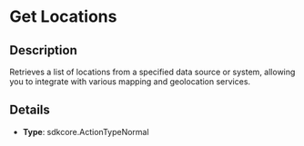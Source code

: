 
# Get Locations

## Description

Retrieves a list of locations from a specified data source or system, allowing you to integrate with various mapping and geolocation services.

## Details

- **Type**: sdkcore.ActionTypeNormal
